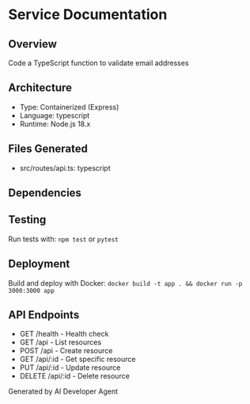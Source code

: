 # Service Documentation

## Overview
Code a TypeScript function to validate email addresses

## Architecture
- Type: Containerized (Express)
- Language: typescript
- Runtime: Node.js 18.x

## Files Generated
- src/routes/api.ts: typescript

## Dependencies


## Testing
Run tests with: `npm test` or `pytest`

## Deployment
Build and deploy with Docker: `docker build -t app . && docker run -p 3000:3000 app`

## API Endpoints
- GET /health - Health check
- GET /api - List resources
- POST /api - Create resource
- GET /api/:id - Get specific resource
- PUT /api/:id - Update resource
- DELETE /api/:id - Delete resource

Generated by AI Developer Agent